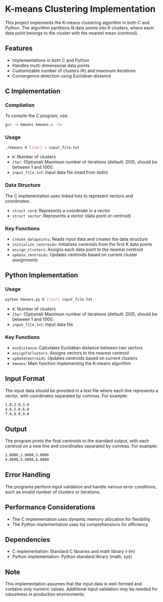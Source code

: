 # K-means Clustering Implementation

This project implements the K-means clustering algorithm in both C and Python. The algorithm partitions N data points into K clusters, where each data point belongs to the cluster with the nearest mean (centroid).

## Features

- Implementations in both C and Python
- Handles multi-dimensional data points
- Customizable number of clusters (K) and maximum iterations
- Convergence detection using Euclidean distance

## C Implementation

### Compilation

To compile the C program, use:

```bash
gcc -o kmeans kmeans.c -lm
```

### Usage

```bash
./kmeans K [iter] < input_file.txt
```

- `K`: Number of clusters
- `iter`: (Optional) Maximum number of iterations (default: 200), should be between 1 and 1000.
- `input_file.txt`: Input data file (read from stdin)

### Data Structure

The C implementation uses linked lists to represent vectors and coordinates:

- `struct cord`: Represents a coordinate in a vector
- `struct vector`: Represents a vector (data point or centroid)

### Key Functions

- `create_datapoints`: Reads input data and creates the data structure
- `initialize_centroids`: Initializes centroids from the first K data points
- `assign_clusters`: Assigns each data point to the nearest centroid
- `update_centroids`: Updates centroids based on current cluster assignments

## Python Implementation

### Usage

```bash
python kmeans.py K [iter] input_file.txt
```

- `K`: Number of clusters
- `iter`: (Optional) Maximum number of iterations (default: 200), should be between 1 and 1000.
- `input_file.txt`: Input data file

### Key Functions

- `eucDistance`: Calculates Euclidean distance between two vectors
- `assignToClusters`: Assigns vectors to the nearest centroid
- `updateCentroids`: Updates centroids based on current clusters
- `kmeans`: Main function implementing the K-means algorithm

## Input Format

The input data should be provided in a text file where each line represents a vector, with coordinates separated by commas. For example:

```bash
1.0,2.0,3.0
4.0,5.0,6.0
7.0,8.0,9.0
```

## Output

The program prints the final centroids to the standard output, with each centroid on a new line and coordinates separated by commas. For example:

```bash
1.0000,2.0000,3.0000
4.0000,5.0000,6.0000
```

## Error Handling

The programs perform input validation and handle various error conditions, such as invalid number of clusters or iterations.

## Performance Considerations

- The C implementation uses dynamic memory allocation for flexibility
- The Python implementation uses list comprehensions for efficiency

## Dependencies

- C implementation: Standard C libraries and math library (-lm)
- Python implementation: Python standard library (math, sys)

## Note

This implementation assumes that the input data is well-formed and contains only numeric values. Additional input validation may be needed for robustness in production environments.
